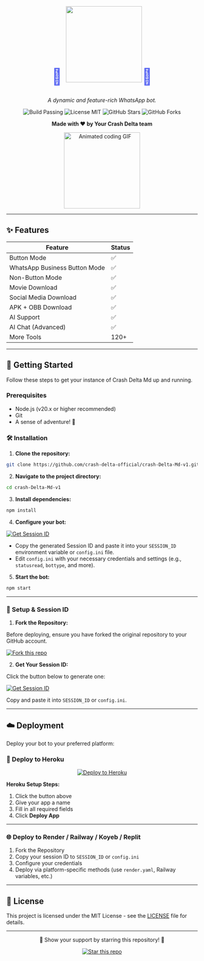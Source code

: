 <div align="center">

  <h1 style="font-size: 3em; font-weight: bold; color: #5865F2;">🌟 <img src="https://i.ibb.co/TFF9G0j/ezgif-com-crop-1.webp" width="200px"/>🌟</h1>

  <p><em>A dynamic and feature-rich WhatsApp bot.</em></p>

  <p>
    <img src="https://img.shields.io/badge/Build-Passing-brightgreen?style=for-the-badge&logo=githubactions&logoColor=white" alt="Build Passing" />
    <img src="https://img.shields.io/badge/License-MIT-blue?style=for-the-badge&logo=opensourceinitiative&logoColor=white" alt="License MIT" />
    <img src="https://img.shields.io/github/stars/crash-delta-official/crash-Delta-Md-v1?style=for-the-badge&logo=github&label=Stars" alt="GitHub Stars" />
    <img src="https://img.shields.io/github/forks/crash-delta-official/crash-Delta-Md-v1?style=for-the-badge&logo=github&label=Forks" alt="GitHub Forks" />
  </p>

  <p><strong>Made with ❤️ by Your Crash Delta team</strong></p>

  <img src="https://i.giphy.com/mEDKNAukt5pR6mwNAV.webp" width="200" alt="Animated coding GIF">
</div>

---

## ✨ Features

| Feature                       | Status |
| ----------------------------- | ------ |
| Button Mode                   | ✅      |
| WhatsApp Business Button Mode | ✅      |
| Non-Button Mode               | ✅      |
| Movie Download                | ✅      |
| Social Media Download         | ✅      |
| APK + OBB Download            | ✅      |
| AI Support                    | ✅      |
| AI Chat (Advanced)            | ✅      |
| More Tools                    | 120+   |

---

## 🚀 Getting Started

Follow these steps to get your instance of Crash Delta Md up and running.

### Prerequisites

* Node.js (v20.x or higher recommended)
* Git
* A sense of adventure! 🌌

### 🛠️ Installation

1. **Clone the repository:**

```bash
git clone https://github.com/crash-delta-official/crash-Delta-Md-v1.git
```

2. **Navigate to the project directory:**

```bash
cd crash-Delta-Md-v1
```

3. **Install dependencies:**

```bash
npm install
```

4. **Configure your bot:**

<a href="https://crash-delta-md.up.railway.app/pair" target="_blank">
  <img alt="Get Session ID" src="https://img.shields.io/badge/Generate%20Session%20ID-green?style=for-the-badge&logo=whatsapp&logoColor=white"/>
</a>

* Copy the generated Session ID and paste it into your `SESSION_ID` environment variable or `config.ini` file.
* Edit `config.ini` with your necessary credentials and settings (e.g., `statusread`, `bottype`, and more).

5. **Start the bot:**

```bash
npm start
```

---

### 🔑 Setup & Session ID

1. **Fork the Repository:**

Before deploying, ensure you have forked the original repository to your GitHub account.

<a href="https://github.com/crash-delta-official/crash-Delta-Md-v1/fork" target="_blank">
  <img alt="Fork this repo" src="https://img.shields.io/badge/Fork%20Now-blueviolet?style=for-the-badge&logo=github&logoColor=white"/>
</a>

2. **Get Your Session ID:**

Click the button below to generate one:

<a href="https://crash-delta-md.up.railway.app/pair" target="_blank">
  <img alt="Get Session ID" src="https://img.shields.io/badge/Generate%20Session%20ID-green?style=for-the-badge&logo=whatsapp&logoColor=white"/>
</a>

Copy and paste it into `SESSION_ID` or `config.ini`.

---

## ☁️ Deployment

Deploy your bot to your preferred platform:

### 🚀 Deploy to Heroku

<div align="center">
  <a href="https://heroku.com/deploy?template=https://github.com/crash-delta-official/crash-Delta-Md-v1">
    <img src="https://www.herokucdn.com/deploy/button.svg" alt="Deploy to Heroku">
  </a>
</div>

**Heroku Setup Steps:**

1. Click the button above
2. Give your app a name
3. Fill in all required fields
4. Click **Deploy App**

---

### 🌐 Deploy to Render / Railway / Koyeb / Replit

1. Fork the Repository
2. Copy your session ID to `SESSION_ID` or `config.ini`
3. Configure your credentials
4. Deploy via platform-specific methods (use `render.yaml`, Railway variables, etc.)

---

## 📜 License

This project is licensed under the MIT License - see the [LICENSE](LICENSE) file for details.

---

<div align="center">
  <p>💖 Show your support by starring this repository! 💖</p>
  <a href="https://github.com/crash-delta-official/crash-Delta-Md-v1/stargazers" target="_blank">
    <img alt="Star this repo" src="https://img.shields.io/badge/Star%20Repo-yellow?style=for-the-badge&logo=starship&logoColor=black"/>
  </a>
</div>
